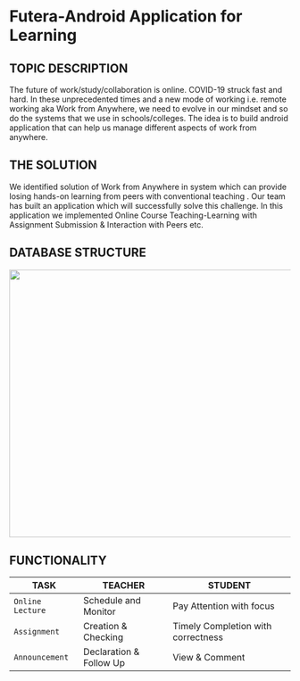 # Futera-Android Application for Learning 

## TOPIC DESCRIPTION
The future of work/study/collaboration is online. COVID-19 struck fast and hard. In these unprecedented times and a new mode of working i.e. remote
working aka Work from Anywhere, we need to evolve in our mindset and so do the systems that we use in schools/colleges. The idea is to
build android application that can help us manage different aspects of work from anywhere.


## THE SOLUTION
We identified solution of  Work from Anywhere in system which can provide losing hands-on learning from peers with conventional teaching . Our team has built an application which will successfully solve this challenge. In this
application we implemented Online Course Teaching-Learning with Assignment Submission & Interaction with Peers etc.

## DATABASE STRUCTURE
<p align="center">
<img src="https://github.com/pranav1152/Futera-Learning-Application/blob/main/Images/ER%20Diagram.png" width="700" height="480">
</p>

## FUNCTIONALITY
| TASK             | TEACHER                 | STUDENT                            |
| ---              | ---                     | ---                                |
| `Online Lecture` | Schedule and Monitor    |  Pay Attention with focus          |
| `Assignment`     | Creation & Checking     |  Timely Completion with correctness|
| `Announcement`   | Declaration & Follow Up |  View & Comment                    |
